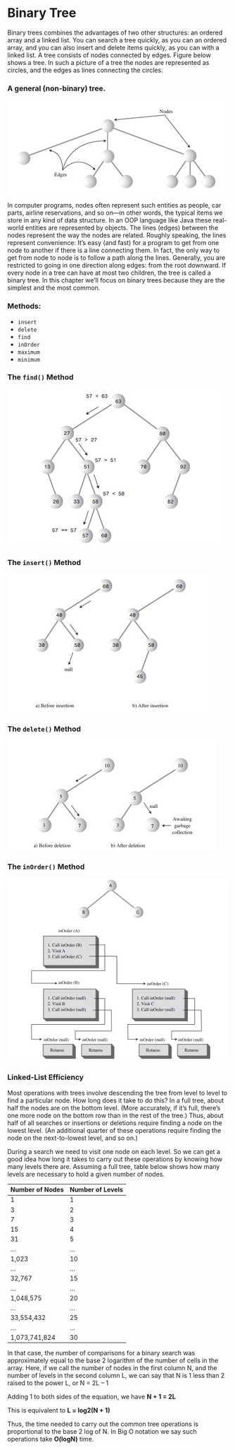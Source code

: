 # Binary Tree
Binary trees combines the advantages of two other structures: an
ordered array and a linked list. You can search a tree
quickly, as you can an ordered array, and you can also
insert and delete items quickly, as you can with a linked
list. A tree consists of nodes connected by edges. Figure below shows a tree. In such a picture
of a tree the nodes are represented as circles, and the
edges as lines connecting the circles. 

### A general (non-binary) tree.
![GitHub Logo](doc/Figure_1.PNG)

In computer programs, nodes often represent such entities as people, car parts,
airline reservations, and so on—in other words, the typical items we store in any
kind of data structure. In an OOP language like Java these real-world entities are
represented by objects.
The lines (edges) between the nodes represent the way the nodes are related.
Roughly speaking, the lines represent convenience: It’s easy (and fast) for a program
to get from one node to another if there is a line connecting them. In fact, the only
way to get from node to node is to follow a path along the lines. Generally, you are
restricted to going in one direction along edges: from the root downward. 
If every node in a tree can have at most two children, the tree is called a binary tree.
In this chapter we’ll focus on binary trees because they are the simplest and the most
common.

### Methods:
* `insert`
* `delete`
* `find`
* `inOrder`
* `maximum`
* `minimum`

### The `find()` Method
![GitHub Logo](doc/Figure_2.PNG)

### The `insert()` Method
![GitHub Logo](doc/Figure_3.PNG)

### The `delete()` Method
![GitHub Logo](doc/Figure_5.PNG)


### The `inOrder()` Method
![GitHub Logo](doc/Figure_4.PNG)

### Linked-List Efficiency
Most operations with trees involve descending the tree from level to
level to find a particular node. How long does it take to do this? In a full tree, about
half the nodes are on the bottom level. (More accurately, if it’s full, there’s one more
node on the bottom row than in the rest of the tree.) Thus, about half of all searches
or insertions or deletions require finding a node on the lowest level. (An additional
quarter of these operations require finding the node on the next-to-lowest level, and
so on.)

During a search we need to visit one node on each level. So we can get a good idea
how long it takes to carry out these operations by knowing how many levels there
are. Assuming a full tree, table below shows how many levels are necessary to hold a
given number of nodes.

| Number of Nodes| Number of Levels|
| --- | --- |
| 1 | 1 |
| 3 | 2 |
| 7 | 3 |
| 15 | 4 |
| 31 | 5 |
| … |…|
| 1,023 | 10 |
| … | … |
| 32,767 | 15 |
| … | … |
| 1,048,575 | 20 |
| … | … |
| 33,554,432 | 25 |
| … | … |
| 1,073,741,824 | 30 |

In that
case, the number of comparisons for a binary search was approximately equal to the
base 2 logarithm of the number of cells in the array. Here, if we call the number of
nodes in the first column N, and the number of levels in the second column L, we
can say that N is 1 less than 2 raised to the power L, or 
N = 2L – 1

Adding 1 to both sides of the equation, we have
**N + 1 = 2L**

This is equivalent to
**L = log2(N + 1)**

Thus, the time needed to carry out the common tree operations is proportional to
the base 2 log of N. In Big O notation we say such operations take **O(logN)** time.